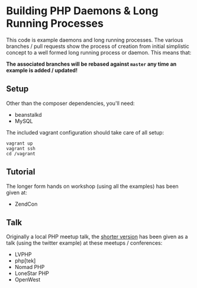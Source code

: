 Building PHP Daemons & Long Running Processes
=============================================
This code is example daemons and long running processes. The various branches / pull requests show the process of 
creation from initial simplistic concept to a well formed long running process or daemon. This means that:
 
**The associated branches will be rebased against `master` any time an example is added / updated!**

Setup
-----
Other than the composer dependencies, you'll need:
- beanstalkd
- MySQL

The included vagrant configuration should take care of all setup:
    
    vagrant up
    vagrant ssh
    cd /vagrant

Tutorial
--------
The longer form hands on workshop (using all the examples) has been given at:
- ZendCon

Talk
----
Originally a local PHP meetup talk, the [shorter version][talk] has been given as a talk (using the twitter example) 
at these meetups / conferences:
- LVPHP
- php[tek]
- Nomad PHP
- LoneStar PHP
- OpenWest

[talk]: https://prezi.com/0l3a7q5dywc6/building-php-daemons-and-long-running-processes/